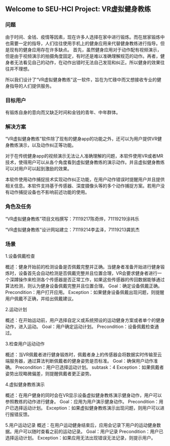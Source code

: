 ## Welcome to SEU-HCI Project: VR虚拟健身教练

### 问题

由于时间、金钱、疫情等因素，现在许多人选择在家中进行锻炼。而在居家锻炼中也需要一定的指导，人们往往使用手机上的健身应用来代替健身教练进行指导。但是现有的健身应用存在许多缺点。
首先，虽然健身应用对于动作配有视频演示，但是由于视频演示的拍摄角度固定，有时还是难以准确理解规范的动作。再者，健身者无法看见自己的动作，在动作出错时无法自己发现和纠正。所以健身的效果往往并不理想。

所以我们设计了“VR虚拟健身教练”这一软件，旨在为忙碌中而又想接收专业的健身指导的人们提供服务。

### 目标用户

有锻炼自身的意向而又缺乏时间和金钱的青年、中年群体。

### 解决方案

“VR虚拟健身教练”软件除了现有的健身app的功能之外，还可以为用户提供VR健身教练演示，以及动作纠正等功能。

对于在传统健身app的视频演示无法让人准确理解的问题，本软件使用VR或者MR技术，使得用户可以从各个角度看到虚拟健身教练的演示动作。并且虚拟健身教练可以对用户可以起到激励的效果。

本软件使用动作捕捉技术实现动作纠正功能，在用户动作错误时提醒用户并且提供相关信息。本软件支持基于传感器、深度摄像头等的多个动作捕捉方案。若用户没有动作捕捉设备也不影响前述功能的使用。

### 角色及任务

“VR虚拟健身教练”项目文档撰写：71119217陈奇烨，71119219涂祎乐

“VR虚拟健身教练”设计网站建立：71119214李孟泽，71119213龚凯杰

### 场景

1.设备佩戴检查

概述：健身开始前的检测设备是否佩戴完整并正确。当健身者准备开始进行健身锻炼时，设备首先会自动检测是否佩戴完整并且位置合理，VR会要求健身者进行一个深蹲操作来检测各个传感器是否正常工作，如果这些传感器的传回数据能够通过算法检测，则认为健身设备佩戴完整并且位置合理。
Goal：确定设备佩戴正确。
Precondition：用户打开应用。
Exception：如果健身设备佩戴出现问题，则提醒用户佩戴不正确，并给出佩戴建议。

2.运动计划

概述：在开始运动前，用户选择自定义或系统预设的运动健身方案或者单个的健身动作，进入运动。
Goal：用户确定运动计划。
Precondition：设备佩戴检查通过。


3.检查用户运动动作

概述：当VR佩戴者进行健身锻炼时，佩戴者身上的传感器会将数据实时传输至云端服务器，通过算法判断佩戴者的健身姿势是否标准。
Goal：确保用户动作准确。
Precondition：用户已选择运动计划。
subtask：4
Exception：如果佩戴者姿势出现略微偏差，则提醒佩戴者更正姿势。

4.虚拟健身教练演示

概述：在用户健身的同时会在VR显示设备虚拟健身教练演示健身动作，用户可以参照教练的动作进行健身。
Goal：应用为用户演示健身动作。
Precondition：用户已选择运动计划。
Exception：如果虚拟健身教练演示出现问题，则用户可以进行报错反馈。


5.用户运动记录
概述：在用户运动健身结束后，应用会记录下用户的运动健身数据。用户可以随时查看之前的运动记录。
Goal：用户记录
Precondition：用户已选择运动计划。
Exception：如果应用无法出现错误无法记录，则提示用户。
